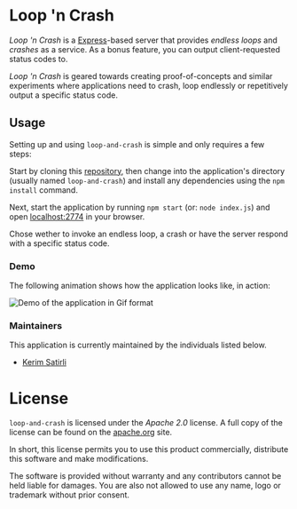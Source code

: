 # Loop 'n Crash

_Loop 'n Crash_ is a [Express](http://expressjs.com/)-based server that provides _endless loops_ and _crashes_ as a service. As a bonus feature, you can output client-requested status codes to.

_Loop 'n Crash_ is geared towards creating proof-of-concepts and similar experiments where applications need to crash, loop endlessly or repetitively output a specific status code.

## Usage

Setting up and using `loop-and-crash` is simple and only requires a few steps:

Start by cloning this [repository](https://bitbucket.org/frostedio/loop-and-crash), then change into the application's directory (usually named  `loop-and-crash`) and install any dependencies using the `npm install` command.

Next, start the application by running `npm start` (or: `node index.js`) and open [localhost:2774](http://localhost:2774/) in your browser.

Chose wether to invoke an endless loop, a crash or have the server respond with a specific status code.

### Demo

The following animation shows how the application looks like, in action:

![Demo of the application in Gif format](http://frostedio-static.s3.amazonaws.com/loop-and-crash/demo-scale-50.gif)

### Maintainers

This application is currently maintained by the individuals listed below.

* [Kerim Satirli](mailto:kerim@icemobile.com)

# License

`loop-and-crash` is licensed under the _Apache 2.0_ license. A full copy of the license can be found on the [apache.org](http://www.apache.org/licenses/LICENSE-2.0) site.

In short, this license permits you to use this product commercially, distribute this software and make modifications.

The software is provided without warranty and any contributors cannot be held liable for damages. You are also not allowed to use any name, logo or trademark without prior consent.
